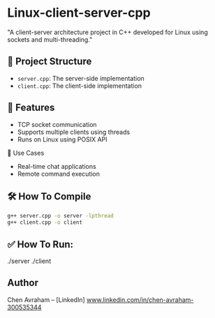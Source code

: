 # Linux-client-server-cpp
"A client-server architecture project in C++ developed for Linux using sockets and multi-threading."
## 📂 Project Structure
- `server.cpp`: The server-side implementation
- `client.cpp`: The client-side implementation

## 🧪 Features
- TCP socket communication
- Supports multiple clients using threads
- Runs on Linux using POSIX API

🔧 Use Cases
- Real-time chat applications
- Remote command execution
 

## 🛠️ How To Compile

```bash
g++ server.cpp -o server -lpthread
g++ client.cpp -o client
```
## :white_check_mark: How To Run:
./server
./client

## Author

Chen Avraham – [LinkedIn]  www.linkedin.com/in/chen-avraham-300535344


